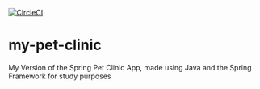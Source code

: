 [![CircleCI](https://circleci.com/gh/lucian-augusto/my-pet-clinic.svg?style=svg)](https://circleci.com/gh/lucian-augusto/my-pet-clinic)

# my-pet-clinic

My Version of the Spring Pet Clinic App, made using Java and the Spring Framework for study purposes 
